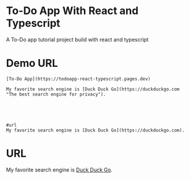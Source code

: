 # To-Do App With React and Typescript
A To-Do app tutorial project build with react and typescript 



# Demo URL

	[To-Do App](https://todoapp-react-typescript.pages.dev)

    My favorite search engine is [Duck Duck Go](https://duckduckgo.com "The best search engine for privacy").


   
   
   
    #url
    My favorite search engine is [Duck Duck Go](https://duckduckgo.com).




# URL
  My favorite search engine is [Duck Duck Go](https://duckduckgo.com).
